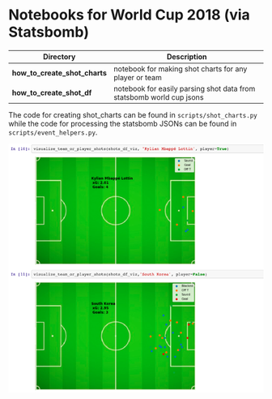 # Notebooks for World Cup 2018 (via Statsbomb)


| Directory               | Description                                                                      |
| ------------------------------|--------------------------------------------------------------------------- |
| **how_to_create_shot_charts** | notebook for making shot charts for any player or team                     |
| **how_to_create_shot_df**     | notebook for easily parsing shot data from statsbomb world cup jsons       |

The code for creating shot_charts can be found in `scripts/shot_charts.py` while the code for
processing the statsbomb JSONs can be found in `scripts/event_helpers.py`.

![shot_chart](shot_chart_example.png)
